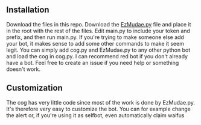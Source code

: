 ## Installation
Download the files in this repo. Download the [EzMudae.py](https://github.com/Znunu/EzMudae/blob/master/EzMudae.py) file and place it in the root with the rest of the files. 
Edit main.py to include your token and prefix, and then run main.py.
If you're trying to make someone else add your bot, it makes sense to add some other commands to make it seem legit.
You can simply add cog.py and EzMudae.py to any other python bot and load the cog in cog.py.
I can recommend red bot if you don't already have a bot.
Feel free to create an issue if you need help or something doesn't work.

## Customization
The cog has very little code since most of the work is done by EzMudae.py.
It's therefore very easy to customize the bot.
You can for example change the alert or, if you're using it as selfbot, even automatically claim waifus
